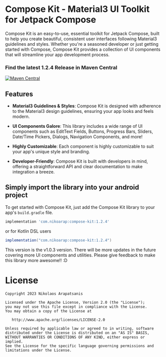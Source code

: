 # Compose Kit - Material3 UI Toolkit for Jetpack Compose

Compose Kit is an easy-to-use, essential toolkit for Jetpack Compose, built to help you create beautiful, consistent user interfaces following Material3 guidelines and styles. Whether you're a seasoned developer or just getting started with Compose, Compose Kit provides a collection of UI components that will streamline your app development process.

### Find the latest 1.2.4 Release in Maven Central
[![Maven Central](https://img.shields.io/badge/Maven%20Central-v1.2.4-blue)](https://central.sonatype.com/artifact/io.github.nikoarap/compose-kit/1.2.4)

## Features

- **Material3 Guidelines & Styles**: Compose Kit is designed with adherence to the Material3 design guidelines, ensuring your app looks and feels modern.

- **UI Components Galore**: This library includes a wide range of UI components such as EditText Fields, Buttons, Progress Bars, Sliders, Date/Time Pickers, Dialogs, Navigation Components, and more!

- **Highly Customizable**: Each component is highly customizable to suit your app's unique style and branding.

- **Developer-Friendly**: Compose Kit is built with developers in mind, offering a straightforward API and clear documentation to make integration a breeze.

## Simply import the library into your android project

To get started with Compose Kit, just add the Compose Kit library to your app's `build.gradle` file.

```gradle
implementation 'com.nikoarap:compose-kit:1.2.4'
```
or for Kotlin DSL users

```gradle
implementation("com.nikoarap:compose-kit:1.2.4")
```

This version is the  v1.0.3 version. There will be more updates in the future covering more UI components and utilities. Please give feedback to make this library more awesome!! :D

# License

    Copyright 2023 Nikolaos Arapatsanis

    Licensed under the Apache License, Version 2.0 (the "License");
    you may not use this file except in compliance with the License.
    You may obtain a copy of the License at

       http://www.apache.org/licenses/LICENSE-2.0

    Unless required by applicable law or agreed to in writing, software
    distributed under the License is distributed on an "AS IS" BASIS,
    WITHOUT WARRANTIES OR CONDITIONS OF ANY KIND, either express or implied.
    See the License for the specific language governing permissions and
    limitations under the License.